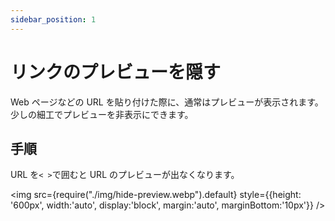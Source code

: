 ```yaml
---
sidebar_position: 1
---
```


# リンクのプレビューを隠す

Web ページなどの URL を貼り付けた際に、通常はプレビューが表示されます。  
少しの細工でプレビューを非表示にできます。

## 手順

URL を`< >`で囲むと URL のプレビューが出なくなります。

<img src={require("./img/hide-preview.webp").default}
style={{height: '600px', width:'auto', display:'block', margin:'auto', marginBottom:'10px'}} />
